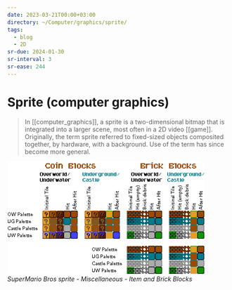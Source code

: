 ```yaml
---
date: 2023-03-21T00:00+03:00
directory: ~/Computer/graphics/sprite/
tags:
  - blog
  - 2D
sr-due: 2024-01-30
sr-interval: 3
sr-ease: 244
---
```


# Sprite (computer graphics)

> In [[computer_graphics]], a sprite is a two-dimensional bitmap that is
> integrated into a larger scene, most often in a 2D video [[game]]. Originally,
> the term sprite referred to fixed-sized objects composited together, by
> hardware, with a background. Use of the term has since become more general.

![](img/SuperMario_Bros_sprite-Miscellaneous-Item_and_Brick_Blocks.png)
_SuperMario Bros sprite - Miscellaneous - Item and Brick Blocks_

